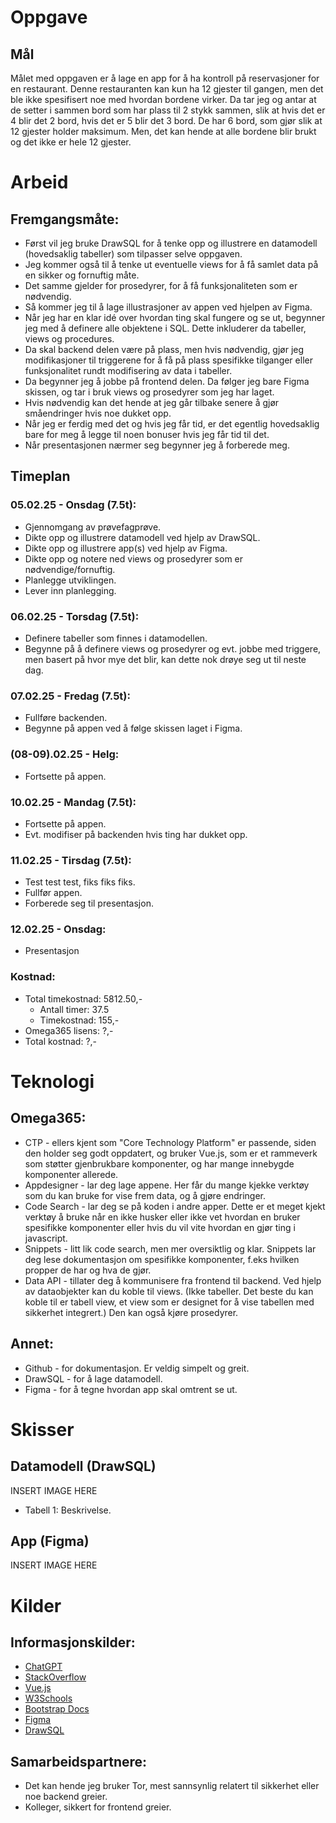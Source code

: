 # Oppgave
## Mål
Målet med oppgaven er å lage en app for å ha kontroll på reservasjoner for en restaurant. Denne restauranten kan kun ha 12 gjester til gangen, men det ble ikke spesifisert noe med hvordan bordene virker. Da tar jeg og antar at de setter i sammen bord som har plass til 2 stykk sammen, slik at hvis det er 4 blir det 2 bord, hvis det er 5 blir det 3 bord. De har 6 bord, som gjør slik at 12 gjester holder maksimum. Men, det kan hende at alle bordene blir brukt og det ikke er hele 12 gjester.

# Arbeid
## Fremgangsmåte:
- Først vil jeg bruke DrawSQL for å tenke opp og illustrere en datamodell (hovedsaklig tabeller) som tilpasser selve oppgaven.
- Jeg kommer også til å tenke ut eventuelle views for å få samlet data på en sikker og fornuftig måte.
- Det samme gjelder for prosedyrer, for å få funksjonaliteten som er nødvendig.
- Så kommer jeg til å lage illustrasjoner av appen ved hjelpen av Figma.
- Når jeg har en klar idé over hvordan ting skal fungere og se ut, begynner jeg med å definere alle objektene i SQL. Dette inkluderer da tabeller, views og procedures.
- Da skal backend delen være på plass, men hvis nødvendig, gjør jeg modifikasjoner til triggerene for å få på plass spesifikke tilganger eller funksjonalitet rundt modifisering av data i tabeller.
- Da begynner jeg å jobbe på frontend delen. Da følger jeg bare Figma skissen, og tar i bruk views og prosedyrer som jeg har laget.
- Hvis nødvendig kan det hende at jeg går tilbake senere å gjør småendringer hvis noe dukket opp.
- Når jeg er ferdig med det og hvis jeg får tid, er det egentlig hovedsaklig bare for meg å legge til noen bonuser hvis jeg får tid til det.
- Når presentasjonen nærmer seg begynner jeg å forberede meg.
## Timeplan
### 05.02.25 - Onsdag (7.5t):
- Gjennomgang av prøvefagprøve.
- Dikte opp og illustrere datamodell ved hjelp av DrawSQL.
- Dikte opp og illustrere app(s) ved hjelp av Figma.
- Dikte opp og notere ned views og prosedyrer som er nødvendige/fornuftig.
- Planlegge utviklingen.
- Lever inn planlegging.
### 06.02.25 - Torsdag (7.5t):
- Definere tabeller som finnes i datamodellen.
- Begynne på å definere views og prosedyrer og evt. jobbe med triggere, men basert på hvor mye det blir, kan dette nok drøye seg ut til neste dag.
### 07.02.25 - Fredag (7.5t):
- Fullføre backenden.
- Begynne på appen ved å følge skissen laget i Figma.
### (08-09).02.25 - Helg:
- Fortsette på appen.
### 10.02.25 - Mandag (7.5t):
- Fortsette på appen.
- Evt. modifiser på backenden hvis ting har dukket opp.
### 11.02.25 - Tirsdag (7.5t):
- Test test test, fiks fiks fiks.
- Fullfør appen.
- Forberede seg til presentasjon.
### 12.02.25 - Onsdag:
- Presentasjon
### Kostnad:
- Total timekostnad: 5812.50,-
  - Antall timer: 37.5
  - Timekostnad: 155,-
- Omega365 lisens: ?,-
- Total kostnad: ?,-

# Teknologi
## Omega365:
- CTP - ellers kjent som "Core Technology Platform" er passende, siden den holder seg godt oppdatert, og bruker Vue.js, som er et rammeverk som støtter gjenbrukbare komponenter, og har mange innebygde komponenter allerede.
- Appdesigner - lar deg lage appene. Her får du mange kjekke verktøy som du kan bruke for vise frem data, og å gjøre endringer.
- Code Search - lar deg se på koden i andre apper. Dette er et meget kjekt verktøy å bruke når en ikke husker eller ikke vet hvordan en bruker spesifikke komponenter eller hvis du vil vite hvordan en gjør ting i javascript.
- Snippets - litt lik code search, men mer oversiktlig og klar. Snippets lar deg lese dokumentasjon om spesifikke komponenter, f.eks hvilken propper de har og hva de gjør.
- Data API - tillater deg å kommunisere fra frontend til backend. Ved hjelp av dataobjekter kan du koble til views. (Ikke tabeller. Det beste du kan koble til er tabell view, et view som er designet for å vise tabellen med sikkerhet integrert.) Den kan også kjøre prosedyrer.
## Annet:
- Github - for dokumentasjon. Er veldig simpelt og greit.
- DrawSQL - for å lage datamodell.
- Figma - for å tegne hvordan app skal omtrent se ut.

# Skisser
## Datamodell (DrawSQL)
INSERT IMAGE HERE
- Tabell 1: Beskrivelse.
## App (Figma)
INSERT IMAGE HERE

# Kilder
## Informasjonskilder:
- [ChatGPT](https://chatgpt.com/)
- [StackOverflow](https://stackoverflow.com/)
- [Vue.js](https://vuejs.org/)
- [W3Schools](https://www.w3schools.com/)
- [Bootstrap Docs](https://getbootstrap.com/docs/5.3/getting-started/introduction/)
- [Figma](https://www.figma.com/)
- [DrawSQL](https://drawsql.app/)
## Samarbeidspartnere:
- Det kan hende jeg bruker Tor, mest sannsynlig relatert til sikkerhet eller noe backend greier.
- Kolleger, sikkert for frontend greier.
